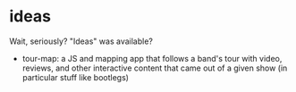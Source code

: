 ideas
=====

Wait, seriously? "Ideas" was available?

* tour-map: a JS and mapping app that follows a band's tour with video, reviews, and other interactive content that came out of a given show (in particular stuff like bootlegs)

